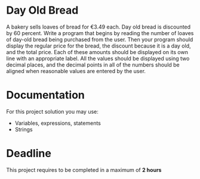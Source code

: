 # Day Old Bread

A bakery sells loaves of bread for €3.49 each. 
Day old bread is discounted by 60 percent. 
Write a program that begins by reading the number of loaves of day-old bread being purchased from the user. 
Then your program should display the regular price for the bread, the discount because it is a day old, and the total price. 
Each of these amounts should be displayed on its own line with an appropriate label. 
All the values should be displayed using two decimal places, and the decimal points in all of the numbers should be aligned when reasonable values are entered by the user.

# Documentation

For this project solution you may use:

- Variables, expressions, statements
- Strings

# Deadline

This project requires to be completed in a maximum of **2 hours**
